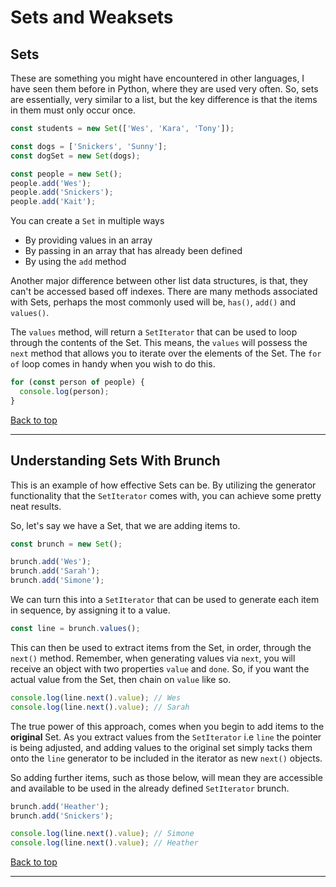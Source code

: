 # Sets and Weaksets

## Sets

These are something you might have encountered in other languages, I have seen them before in Python, where they are used very often. So, sets are essentially, very similar to a list, but the key difference is that the items in them must only occur once.

``` javascript
const students = new Set(['Wes', 'Kara', 'Tony']);

const dogs = ['Snickers', 'Sunny'];
const dogSet = new Set(dogs);

const people = new Set();
people.add('Wes');
people.add('Snickers');
people.add('Kait');
```

You can create a `Set` in multiple ways

- By providing values in an array
- By passing in an array that has already been defined
- By using the `add` method

Another major difference between other list data structures, is that, they can't be accessed based off indexes. There are many methods associated with Sets, perhaps the most commonly used will be, `has()`, `add()` and `values()`.

The `values` method, will return a `SetIterator` that can be used to loop through the contents of the Set. This means, the `values` will possess the `next` method that allows you to iterate over the elements of the Set. The `for of` loop comes in handy when you wish to do this.

``` javascript
for (const person of people) {
  console.log(person);
}
```

[Back to top](#top)
**********

## Understanding Sets With Brunch

This is an example of how effective Sets can be. By utilizing the generator functionality that the `SetIterator` comes with, you can achieve some pretty neat results.

So, let's say we have a Set, that we are adding items to.

``` javascript
const brunch = new Set();

brunch.add('Wes');
brunch.add('Sarah');
brunch.add('Simone');
```

We can turn this into a `SetIterator` that can be used to generate each item in sequence, by assigning it to a value.

``` javascript
const line = brunch.values();
```

This can then be used to extract items from the Set, in order, through the `next()` method. Remember, when generating values via `next`, you will receive an object with two properties `value` and `done`. So, if you want the actual value from the Set, then chain on `value` like so.

``` javascript
console.log(line.next().value); // Wes
console.log(line.next().value); // Sarah
```

The true power of this approach, comes when you begin to add items to the **original** Set. As you extract values from the `SetIterator` i.e `line` the pointer is being adjusted, and adding values to the original set simply tacks them onto the `line` generator to be included in the iterator as new `next()` objects.

So adding further items, such as those below, will mean they are accessible and available to be used in the already defined `SetIterator` brunch.

``` javascript
brunch.add('Heather');
brunch.add('Snickers');
```

``` javascript
console.log(line.next().value); // Simone
console.log(line.next().value); // Heather
```



[Back to top](#top)
**********
